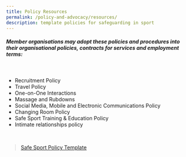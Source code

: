 ```yaml
---
title: Policy Resources
permalink: /policy-and-advocacy/resources/
description: template policies for safeguarding in sport
---
```

##### Member organisations may adopt these policies and procedures into their organisational policies, contracts for services and employment terms:

<br>

* Recruitment Policy
* Travel Policy
* One-on-One Interactions
* Massage and Rubdowns
* Social Media, Mobile and Electronic Communications Policy
* Changing Room Policy
* Safe Sport Training & Education Policy
* Intimate relationships policy
<br>

> [Safe Sport Policy Template](/files/Template%20Safe%20Sport%20Policy.pdf)